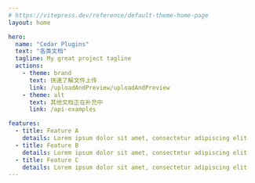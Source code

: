 ```yaml
---
# https://vitepress.dev/reference/default-theme-home-page
layout: home

hero:
  name: "Cedar Plugins"
  text: "各类文档"
  tagline: My great project tagline
  actions:
    - theme: brand
      text: 快速了解文件上传
      link: /uploadAndPreview/uploadAndPreview
    - theme: alt
      text: 其他文档正在补充中
      link: /api-examples

features:
  - title: Feature A
    details: Lorem ipsum dolor sit amet, consectetur adipiscing elit
  - title: Feature B
    details: Lorem ipsum dolor sit amet, consectetur adipiscing elit
  - title: Feature C
    details: Lorem ipsum dolor sit amet, consectetur adipiscing elit
---
```


